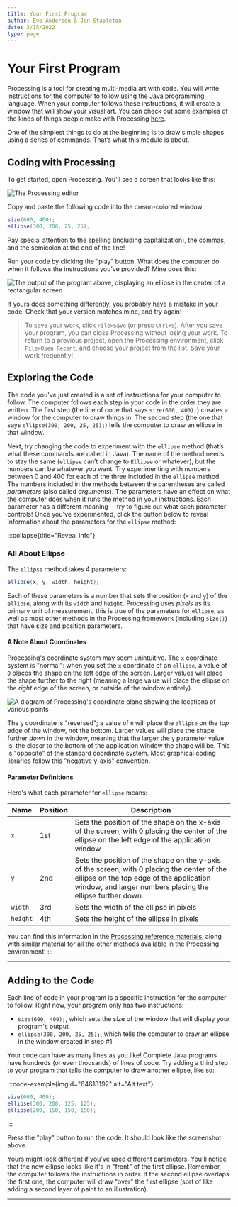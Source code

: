 ```yaml
---
title: Your First Program
author: Eva Anderson & Jon Stapleton
date: 3/15/2022
type: page
---
```


<!-- ::youtube[A video tutorial version of the module]{#oXmKJ_tYg34} -->

# Your First Program

Processing is a tool for creating multi-media art with code. You will write instructions for the computer to follow using the Java programming language. When your computer follows these instructions, it will create a window that will show your visual art. You can check out some examples of the kinds of things people make with Processing [here](https://openprocessing.org/browse/#).

One of the simplest things to do at the beginning is to draw simple shapes using a series of commands. That’s what this module is about.

## Coding with Processing

To get started, open Processing. You'll see a screen that looks like this:

![The Processing editor](64618102)

Copy and paste the following code into the cream-colored window:

```java
size(600, 400);
ellipse(300, 200, 25, 25);
```

Pay special attention to the spelling (including capitalization), the commas, and the semicolon at the end of the line!

Run your code by clicking the “play” button. What does the computer do when it follows the instructions you’ve provided? Mine does this:

![The output of the program above, displaying an ellipse in the center of a rectangular screen](64618196)

If yours does something differently, you probably have a mistake in your code. Check that your version matches mine, and try again!

> To save your work, click `File>Save` (or press `Ctrl+S`). After you save your program, you can close Processing without losing your work. To return to a previous project, open the Processing environment, click `File>Open Recent`, and choose your project from the list. Save your work frequently!

## Exploring the Code

The code you've just created is a set of instructions for your computer to follow. The computer follows each step in your code in the order they are written. The first step (the line of code that says `size(600, 400);`) creates a window for the computer to draw things in. The second step (the one that says `ellipse(300, 200, 25, 25);`) tells the computer to draw an ellipse in that window.

Next, try changing the code to experiment with the `ellipse` method (that’s what these commands are called in Java). The name of the method needs to stay the same (`ellipse` can’t change to `Ellipse` or whatever), but the numbers can be whatever you want. Try experimenting with numbers between 0 and 400 for each of the three included in the `ellipse` method.
The numbers included in the methods between the parentheses are called *parameters* (also called *arguments*). The parameters have an effect on what the computer does when it runs the method in your instructions. Each parameter has a different meaning---try to figure out what each parameter controls! Once you've experimented, click the button below to reveal information about the parameters for the `ellipse` method:

:::collapse{title="Reveal Info"}
### All About Ellipse

The `ellipse` method takes 4 parameters:

```java
ellipse(x, y, width, height);
```

Each of these parameters is a number that sets the position (`x` and `y`) of the `ellipse`, along with its `width` and `height`. Processing uses *pixels* as its primary unit of measurement; this is true of the parameters for `ellipse`, as well as most other methods in the Processing framework (including `size()`) that have size and position parameters.

#### A Note About Coordinates

Processing's coordinate system may seem unintuitive. The `x` coordinate system is "normal": when you set the `x` coordinate of an `ellipse`, a value of `0` places the shape on the left edge of the screen. Larger values will place the shape further to the right (meaning a large value will place the ellipse on the *right* edge of the screen, or outside of the window entirely). 

![A diagram of Processing's coordinate plane showing the locations of various points](64618146)

The `y` coordinate is "reversed"; a value of `0` will place the `ellipse` on the *top* edge of the window, not the bottom. Larger values will place the shape further *down* in the window, meaning that the larger the `y` parameter value is, the closer to the bottom of the application window the shape will be. This is "opposite" of the standard coordinate system. Most graphical coding libraries follow this "negative y-axis" convention.

#### Parameter Definitions

Here's what each parameter for `ellipse` means:

| Name | Position | Description |
| ---- | -------- | ----------- |
| `x`  | 1st      | Sets the position of the shape on the x-axis of the screen, with 0 placing the center of the ellipse on the left edge of the application window |
| `y`  | 2nd      | Sets the position of the shape on the y-axis of the screen, with 0 placing the center of the ellipse on the top edge of the application window, and larger numbers placing the ellipse further down |
| `width` | 3rd | Sets the width of the ellipse in pixels |
| `height` | 4th | Sets the height of the ellipse in pixels |

You can find this information in the [Processing reference materials](https://processing.org/reference/ellipse_.html), along with similar material for all the other methods available in the Processing environment!
:::

---

## Adding to the Code

Each line of code in your program is a specific instruction for the computer to follow. Right now, your program only has two instructions:

* `size(600, 400);`, which sets the size of the window that will display your program's output
* `ellipse(300, 200, 25, 25);`, which tells the computer to draw an ellipse in the window created in step #1

Your code can have as many lines as you like! Complete Java programs have hundreds (or even thousands) of lines of code. Try adding a third step to your program that tells the computer to draw another ellipse, like so:

:::code-example{imgId="64618192" alt="Alt text"}
```java
size(600, 400);
ellipse(300, 200, 125, 125);
ellipse(200, 150, 150, 150);
```
:::

Press the "play" button to run the code. It should look like the screenshot above.

Yours might look different if you've used different parameters. You'll notice that the new ellipse looks like it's in "front" of the first ellipse. Remember, the computer follows the instructions in order. If the second ellipse overlaps the first one, the computer will draw "over" the first ellipse (sort of like adding a second layer of paint to an illustration).

---